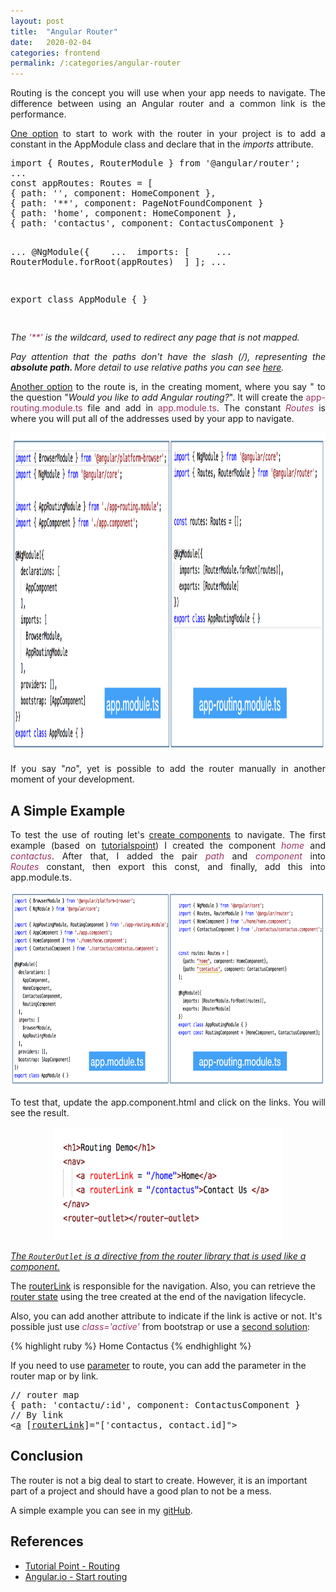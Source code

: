 ```yaml
---
layout: post
title:  "Angular Router"
date:   2020-02-04
categories: frontend
permalink: /:categories/angular-router
---
```


<p style="text-align: justify;">Routing is the concept you will use when your app needs to navigate. The difference between using an Angular router and a common link is the performance.</p>
<p style="text-align: justify;"><span style="text-decoration: underline;">One option</span> to start to work with the router in your project is to add a constant in the AppModule class and declare that in the <em>imports</em> attribute.</p>

<div>
<pre>import { Routes, RouterModule } from '@angular/router';
...
const appRoutes: Routes = [
{ path: '', component: HomeComponent },
<span class="pun">{</span><span class="pln"> path</span><span class="pun">:</span> <span class="str">'**'</span><span class="pun">,</span><span class="pln"> component</span><span class="pun">:</span> <span class="typ">PageNotFoundComponent</span> <span class="pun">}</span>
{ path: 'home', component: HomeComponent },
{ path: 'contactus', component: ContactusComponent }

...
@NgModule({
    ...
   imports: [
      ...
      RouterModule.forRoot(appRoutes)
   ]
];
...

export class AppModule { }

</pre>
</div>
<em>The <span style="color: #993366;">'**' </span>is the wildcard, used to redirect any page that is not mapped.</em>
<p style="text-align: justify;"><em>Pay attention that the paths don't have the slash (/), representing the <strong>absolute path. </strong>More detail to use relative paths you can see <a href="https://angular.io/guide/router#relative-navigation">here</a>.</em></p>
<p style="text-align: justify;"><span style="text-decoration: underline;">Another option</span> to the route is, in the creating moment, where you say " to the question "<em>Would you like to add Angular routing?</em>". It will create the <span style="color: #993366;">app-routing.module.ts</span> file and add in <span style="color: #993366;">app.module.ts</span>. The constant <em><span style="color: #993366;">Routes </span></em>is where you will put all of the addresses used by your app to navigate.</p>
<p style="text-align: justify;"><img src="/img/angular/start-routing.png" alt="start-routing.png" width="744" height="512" /></p>
<p style="text-align: justify;">If you say "<em>no</em>", yet is possible to add the router manually in another moment of your development.</p>

<h2>A Simple Example</h2>
<p style="text-align: justify;">To test the use of routing let's <a href="https://fabiana2611.github.io/angular/angular-component">create components</a> to navigate. The first example (based on <a href="https://www.tutorialspoint.com/angular7/angular7_routing.htm">tutorialspoint</a>) I created the component <span style="color: #993366;"><em>home</em></span> and <em><span style="color: #993366;">contactus</span></em>. After that, I added the pair <span style="color: #993366;"><em>path</em></span> and <em><span style="color: #993366;">component</span></em> into <span style="color: #993366;"><em>Routes</em></span> constant, then export this const, and finally, add this into app.module.ts.</p>
<img src="/img/angular/routing-path.png" width="744" height="312" />
<p style="text-align: justify;">To test that, update the app.component.html and click on the links. You will see the result.</p>
<center>
<img src="/img/angular/test-html.png" width="364" height="181" />
</center>

<a href="https://angular.io/guide/router#router-outlet"><em>The <code>RouterOutlet</code> is a directive from the router library that is used like a component.</em></a>

The <a href="https://angular.io/guide/router#router-links">routerLink</a> is responsible for the navigation. Also, you can retrieve the <a href="https://angular.io/guide/router#router-state">router state</a> using the tree created at the end of the navigation lifecycle.

Also, you can add another attribute to indicate if the link is active or not. It's possible just use <em><span style="color: #993366;">class='active'</span></em> from bootstrap or use a <a href="https://angular.io/guide/router#active-router-links">second solution</a>:

{% highlight ruby %}
<a routerLinkActive= "active" routerLink="/home">Home</a>
<a routerLinkActive= "active" routerLink="/contactus">Contactus</a>
{% endhighlight %}

If you need to use <a href="https://angular.io/guide/router#route-parameters">parameter</a> to route, you can add the parameter in the router map or by link.
<pre>// router map
<span class="pun">{</span><span class="pln"> path</span><span class="pun">:</span> <span class="str">'contactu/:id'</span><span class="pun">,</span><span class="pln"> component</span><span class="pun">:</span> <span class="typ">ContactusComponent</span> <span class="pun">}</span>
// By link
<span class="tag"><</span><a class="code-anchor" href="https://angular.io/api/router/RouterLinkWithHref"><span class="tag">a</span></a><span class="pln"> [</span><a class="code-anchor" href="https://angular.io/api/router/RouterLink"><span class="atn">routerLink</span></a><span class="pln">]</span><span class="pun">=</span><span class="atv">"['contactus, contact.id]"</span><span class="tag">></span></pre>

<h2>Conclusion</h2>
The router is not a big deal to start to create. However, it is an important part of a project and should have a good plan to not be a mess.

A simple example you can see in my <a href="https://github.com/fabiana2611/br-prev-analisys">gitHub</a>.

<h2>References</h2>
<ul>
	<li><a href="https://www.tutorialspoint.com/angular7/angular7_routing.htm">Tutorial Point - Routing</a></li>
	<li><a href="https://angular.io/start/routing">Angular.io - Start routing</a></li>
</ul>
